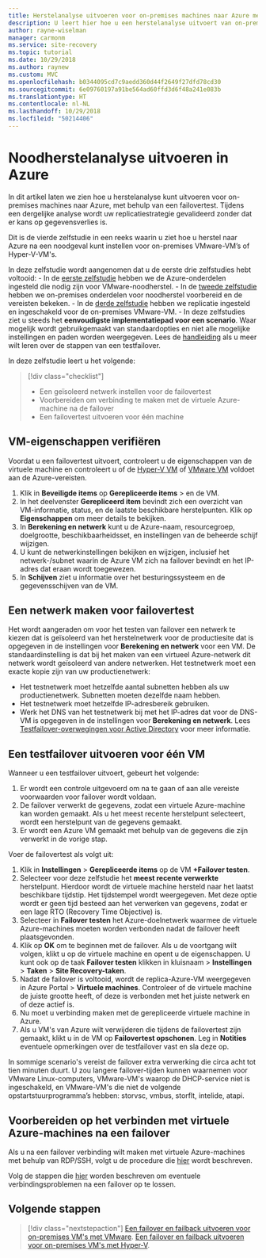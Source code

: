 ```yaml
---
title: Herstelanalyse uitvoeren voor on-premises machines naar Azure met Azure Site Recovery | Microsoft Docs
description: U leert hier hoe u een herstelanalyse uitvoert van on-premises naar Azure met Azure Site Recovery
author: rayne-wiselman
manager: carmonm
ms.service: site-recovery
ms.topic: tutorial
ms.date: 10/29/2018
ms.author: raynew
ms.custom: MVC
ms.openlocfilehash: b0344095cd7c9aedd360d44f2649f27dfd78cd30
ms.sourcegitcommit: 6e09760197a91be564ad60ffd3d6f48a241e083b
ms.translationtype: HT
ms.contentlocale: nl-NL
ms.lasthandoff: 10/29/2018
ms.locfileid: "50214406"
---
```

# <a name="run-a-disaster-recovery-drill-to-azure"></a>Noodherstelanalyse uitvoeren in Azure

In dit artikel laten we zien hoe u herstelanalyse kunt uitvoeren voor on-premises machines naar Azure, met behulp van een failovertest. Tijdens een dergelijke analyse wordt uw replicatiestrategie gevalideerd zonder dat er kans op gegevensverlies is.

Dit is de vierde zelfstudie in een reeks waarin u ziet hoe u herstel naar Azure na een noodgeval kunt instellen voor on-premises VMware-VM’s of Hyper-V-VM's.

In deze zelfstudie wordt aangenomen dat u de eerste drie zelfstudies hebt voltooid:
    - In de [eerste zelfstudie](tutorial-prepare-azure.md) hebben we de Azure-onderdelen ingesteld die nodig zijn voor VMware-noodherstel.
    - In de [tweede zelfstudie](vmware-azure-tutorial-prepare-on-premises.md) hebben we on-premises onderdelen voor noodherstel voorbereid en de vereisten bekeken.
    - In de [derde zelfstudie](vmware-azure-tutorial.md) hebben we replicatie ingesteld en ingeschakeld voor de on-premises VMware-VM.
    - In deze zelfstudies ziet u steeds het **eenvoudigste implementatiepad voor een scenario**. Waar mogelijk wordt gebruikgemaakt van standaardopties en niet alle mogelijke instellingen en paden worden weergegeven. Lees de [handleiding](site-recovery-test-failover-to-azure.md) als u meer wilt leren over de stappen van een testfailover.

In deze zelfstudie leert u het volgende:

> [!div class="checklist"]
> * Een geïsoleerd netwerk instellen voor de failovertest
> * Voorbereiden om verbinding te maken met de virtuele Azure-machine na de failover
> * Een failovertest uitvoeren voor één machine



## <a name="verify-vm-properties"></a>VM-eigenschappen verifiëren

Voordat u een failovertest uitvoert, controleert u de eigenschappen van de virtuele machine en controleert u of de [Hyper-V VM](hyper-v-azure-support-matrix.md#replicated-vms) of [VMware VM](vmware-physical-azure-support-matrix.md#replicated-machines) voldoet aan de Azure-vereisten.

1. Klik in **Beveiligde items** op **Gerepliceerde items** > en de VM.
2. In het deelvenster **Gerepliceerd item** bevindt zich een overzicht van VM-informatie, status, en de laatste beschikbare herstelpunten. Klik op **Eigenschappen** om meer details te bekijken.
3. In **Berekening en netwerk** kunt u de Azure-naam, resourcegroep, doelgrootte, beschikbaarheidsset, en instellingen van de beheerde schijf wijzigen.
4. U kunt de netwerkinstellingen bekijken en wijzigen, inclusief het netwerk-/subnet waarin de Azure VM zich na failover bevindt en het IP-adres dat eraan wordt toegewezen.
5. In **Schijven** ziet u informatie over het besturingssysteem en de gegevensschijven van de VM.

## <a name="create-a-network-for-test-failover"></a>Een netwerk maken voor failovertest

Het wordt aangeraden om voor het testen van failover een netwerk te kiezen dat is geïsoleerd van het herstelnetwerk voor de productiesite dat is opgegeven in de instellingen voor **Berekening en netwerk** voor een VM. De standaardinstelling is dat bij het maken van een virtueel Azure-netwerk dit netwerk wordt geïsoleerd van andere netwerken. Het testnetwerk moet een exacte kopie zijn van uw productienetwerk:

- Het testnetwerk moet hetzelfde aantal subnetten hebben als uw productienetwerk. Subnetten moeten dezelfde naam hebben.
- Het testnetwerk moet hetzelfde IP-adresbereik gebruiken.
- Werk het DNS van het testnetwerk bij met het IP-adres dat voor de DNS-VM is opgegeven in de instellingen voor **Berekening en netwerk**. Lees [Testfailover-overwegingen voor Active Directory](site-recovery-active-directory.md#test-failover-considerations) voor meer informatie.

## <a name="run-a-test-failover-for-a-single-vm"></a>Een testfailover uitvoeren voor één VM

Wanneer u een testfailover uitvoert, gebeurt het volgende:

1. Er wordt een controle uitgevoerd om na te gaan of aan alle vereiste voorwaarden voor failover wordt voldaan.
2. De failover verwerkt de gegevens, zodat een virtuele Azure-machine kan worden gemaakt. Als u het meest recente herstelpunt selecteert, wordt een herstelpunt van de gegevens gemaakt.
3. Er wordt een Azure VM gemaakt met behulp van de gegevens die zijn verwerkt in de vorige stap.

Voer de failovertest als volgt uit:

1. Klik in **Instellingen** > **Gerepliceerde items** op de VM **+Failover testen**.
2. Selecteer voor deze zelfstudie het **meest recente verwerkte** herstelpunt. Hierdoor wordt de virtuele machine hersteld naar het laatst beschikbare tijdstip. Het tijdstempel wordt weergegeven. Met deze optie wordt er geen tijd besteed aan het verwerken van gegevens, zodat er een lage RTO (Recovery Time Objective) is.
3. Selecteer in **Failover testen** het Azure-doelnetwerk waarmee de virtuele Azure-machines moeten worden verbonden nadat de failover heeft plaatsgevonden.
4. Klik op **OK** om te beginnen met de failover. Als u de voortgang wilt volgen, klikt u op de virtuele machine en opent u de eigenschappen. U kunt ook op de taak **Failover testen** klikken in kluisnaam > **Instellingen** > **Taken** >
   **Site Recovery-taken**.
5. Nadat de failover is voltooid, wordt de replica-Azure-VM weergegeven in Azure Portal > **Virtuele machines**. Controleer of de virtuele machine de juiste grootte heeft, of deze is verbonden met het juiste netwerk en of deze actief is.
6. Nu moet u verbinding maken met de gerepliceerde virtuele machine in Azure.
7. Als u VM's van Azure wilt verwijderen die tijdens de failovertest zijn gemaakt, klikt u in de VM op **Failovertest opschonen**. Leg in **Notities** eventuele opmerkingen over de testfailover vast en sla deze op.

In sommige scenario's vereist de failover extra verwerking die circa acht tot tien minuten duurt. U zou langere failover-tijden kunnen waarnemen voor VMware Linux-computers, VMware-VM's waarop de DHCP-service niet is ingeschakeld, en VMware-VM's die niet de volgende opstartstuurprogramma’s hebben: storvsc, vmbus, storflt, intelide, atapi.

## <a name="prepare-to-connect-to-azure-vms-after-failover"></a>Voorbereiden op het verbinden met virtuele Azure-machines na een failover

Als u na een failover verbinding wilt maken met virtuele Azure-machines met behulp van RDP/SSH, volgt u de procedure die [hier](site-recovery-test-failover-to-azure.md#prepare-to-connect-to-azure-vms-after-failover) wordt beschreven.

Volg de stappen die [hier](site-recovery-failover-to-azure-troubleshoot.md) worden beschreven om eventuele verbindingsproblemen na een failover op te lossen.

## <a name="next-steps"></a>Volgende stappen

> [!div class="nextstepaction"]
> [Een failover en failback uitvoeren voor on-premises VM's met VMware](vmware-azure-tutorial-failover-failback.md).
> [Een failover en failback uitvoeren voor on-premises VM's met Hyper-V](hyper-v-azure-failover-failback-tutorial.md).
